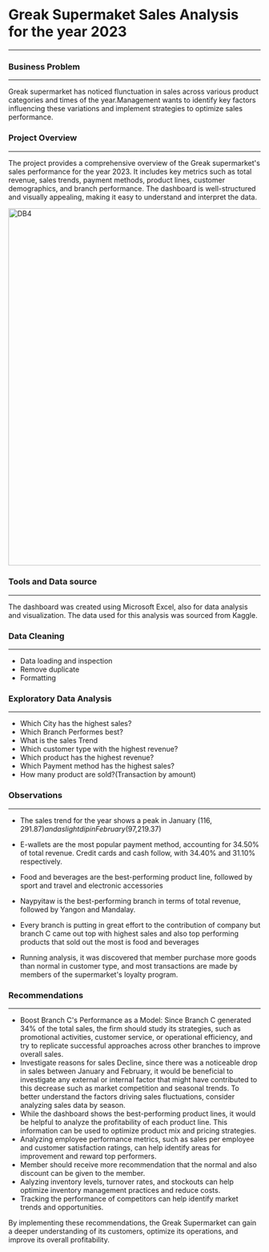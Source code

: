 # Greak Supermaket Sales Analysis for the year 2023
---

### Business Problem
---
Greak supermarket has noticed flunctuation in sales across various product categories and times of the year.Management wants to identify key factors influencing these variations and implement strategies to optimize sales performance.

### Project Overview
---
The project provides a comprehensive overview of the Greak supermarket's sales performance for the year 2023. It includes key metrics such as total revenue, sales trends, payment methods, product lines, customer demographics, and branch performance. The dashboard is well-structured and visually appealing, making it easy to understand and interpret the data.

<img width="714" alt="DB4" src="https://github.com/user-attachments/assets/194c2c40-3387-4c93-abaf-cd98df8d0fea">

### Tools and Data source
---
The dashboard was created using Microsoft Excel, also for data analysis and visualization. The data used for this analysis was sourced from Kaggle.

### Data Cleaning
---
- Data loading and inspection
- Remove duplicate 
- Formatting

### Exploratory Data Analysis
---
- Which City has the highest sales?
- Which Branch Performes best?
- What is the sales Trend
- Which customer type with the highest revenue?
- Which product has the highest revenue?
- Which Payment method has the highest sales?
- How many product are sold?(Transaction by amount)

### Observations
---
- The sales trend for the year shows a peak in January ($116,291.87) and a slight dip in February ($97,219.37)
-  E-wallets are the most popular payment method, accounting for 34.50% of total revenue. Credit cards and cash follow, with 34.40% and 31.10% respectively.
- Food and beverages are the best-performing product line, followed by sport and travel and electronic accessories

- 	Naypyitaw is the best-performing branch in terms of total revenue, followed by Yangon and Mandalay.
-  Every branch is putting in great effort to the contribution of company but branch C came out top with highest sales and also top performing products that sold out the most is food and beverages
- Running analysis, it was discovered that member purchase more goods than normal in customer type, and most transactions are made by members of the supermarket's loyalty program.

### Recommendations
----
- Boost Branch C's Performance as a Model: Since Branch C generated 34% of the total sales, the firm should study its strategies, such as promotional activities, customer service, or operational efficiency, and try to replicate successful approaches across other branches to improve overall sales.
- Investigate reasons for sales Decline, since there was a noticeable drop in sales between January and February, it would be beneficial to investigate any external or internal factor that might have contributed to this decrease such as market competition and seasonal trends. To better understand the factors driving sales fluctuations, consider analyzing sales data by season.
-  While the dashboard shows the best-performing product lines, it would be helpful to analyze the profitability of each product line. This information can be used to optimize product mix and pricing strategies.
- 	 Analyzing employee performance metrics, such as sales per employee and customer satisfaction ratings, can help identify areas for improvement and reward top performers.
-   Member should receive more recommendation that the normal and also discount can be given to the member.
  -   Aalyzing inventory levels, turnover rates, and stockouts can help optimize inventory management practices and reduce costs.
- 	Tracking the performance of competitors can help identify market trends and opportunities.

  By implementing these recommendations, the Greak Supermarket can gain a deeper understanding of its customers, optimize its operations, and improve its overall profitability.

